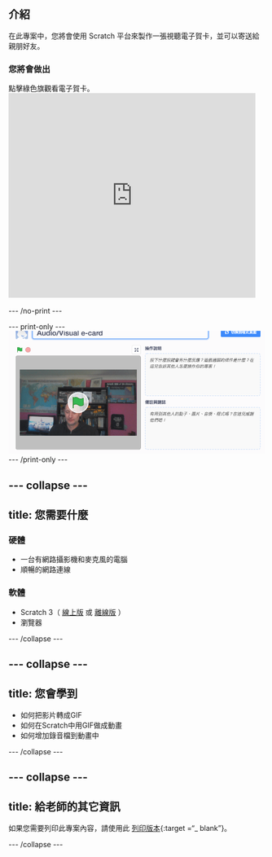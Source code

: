 ## 介紹

在此專案中，您將會使用 Scratch 平台來製作一張視聽電子賀卡，並可以寄送給親朋好友。

### 您將會做出

點擊綠色旗觀看電子賀卡。 <iframe src="https://scratch.mit.edu/projects/419313682/embed" allowtransparency="true" width="485" height="402" frameborder="0" scrolling="no" allowfullscreen></iframe>

--- /no-print ---

--- print-only --- ![Complete project](images/showcase_static.png) --- /print-only ---

--- collapse ---
---
title: 您需要什麼
---
### 硬體

- 一台有網路攝影機和麥克風的電腦
- 順暢的網路連線

### 軟體

- Scratch 3（ [線上版](http://rpf.io/scratchon) 或 [離線版](http://rpf.io/scratchoff) ）
- 瀏覽器

--- /collapse ---

--- collapse ---
---
title: 您會學到
---

- 如何把影片轉成GIF
- 如何在Scratch中用GIF做成動畫
- 如何增加錄音檔到動畫中

--- /collapse ---

--- collapse ---
---
title: 給老師的其它資訊
---

如果您需要列印此專案內容，請使用此 [列印版本](https://projects.raspberrypi.org/en/projects/av-e-card/print){:target =“_ blank”}。

--- /collapse ---
